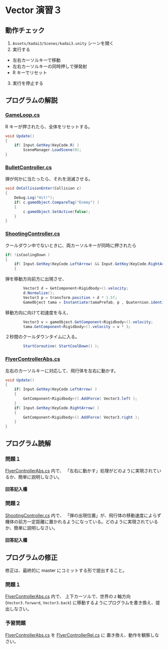 # Vector 演習３

## 動作チェック

1. `Assets/kadai3/Scenes/kadai3.unity` シーンを開く
2. 実行する
  - 左右カーソルキーで移動
  - 左右カーソルキーの同時押しで弾発射
  - R キーでリセット
3. 実行を停止する

## プログラムの解説

### [GameLoop.cs](Assets/kadai3/Scripts/GameLoop.cs)

R キーが押されたら、全体をリセットする。

```csharp
void Update()
{
    if( Input.GetKey(KeyCode.R) )
        SceneManager.LoadScene(0);
}
```

### [BulletController.cs](Assets/kadai3/Scripts/BulletController.cs)

弾が何かに当たったら、それを消滅させる。

```csharp
void OnCollisionEnter(Collision c)
{
    Debug.Log("Hit!");
    if( c.gameObject.CompareTag("Enemy") )
    {
        c.gameObject.SetActive(false);
    }
}
```

### [ShootingController.cs](Assets/kadai3/Scripts/ShootingController.cs)

クールダウン中でないときに、両カーソルキーが同時に押されたら

```csharp
if( !isCoolingDown )
{
    if( Input.GetKey(KeyCode.LeftArrow) && Input.GetKey(KeyCode.RightArrow) )
    {
```

弾を移動方向前方に出現させ、

```csharp
        Vector3 d = GetComponent<Rigidbody>().velocity;
        d.Normalize();
        Vector3 p = transform.position + d * 1.5f;
        GameObject tama = Instantiate(tamaPrefab, p , Quaternion.identity);
```

移動方向に向けて初速度を与え、

```csharp
        Vector3 v = gameObject.GetComponent<Rigidbody>().velocity;
        tama.GetComponent<Rigidbody>().velocity = v * 3;
```

２秒間のクールダウンタイムに入る。

```csharp
        StartCoroutine( StartCoolDown() );
```


### [FlyerControllerAbs.cs](Assets/kadai3/Scripts/FlyerControllerAbs.cs)

左右のカーソルキーに対応して、飛行体を左右に動かす。

```csharp
void Update()
{
    if( Input.GetKey(KeyCode.LeftArrow) )
    {
        GetComponent<Rigidbody>().AddForce( Vector3.left );
    }
    if( Input.GetKey(KeyCode.RightArrow) )
    {
        GetComponent<Rigidbody>().AddForce( Vector3.right );
    }
}
```

## プログラム読解

### 問題１

[FlyerControllerAbs.cs](Assets/kadai3/Scripts/FlyerControllerAbs.cs) 内で、
「左右に動かす」処理がどのように実現されているか、簡単に説明しなさい。

#### 回答記入欄



### 問題２

[ShootingController.cs](Assets/kadai3/Scripts/ShootingController.cs) 内で、
「弾の出現位置」が、飛行体の移動速度によらず機体の前方一定距離に置かれるようになっている。どのように実現されているか、簡単に説明しなさい。

#### 回答記入欄



## プログラムの修正

修正は、最終的に master にコミットする形で提出すること。

### 問題１

[FlyerControllerAbs.cs](Assets/kadai3/Scripts/FlyerControllerAbs.cs) 内で、
上下カーソルで、世界のｚ軸方向 (`Vector3.forward`, `Vector3.back`) に移動するようにプログラムを書き換え、提出しなさい。

### 予習問題

[FlyerControllerAbs.cs](Assets/kadai3/Scripts/FlyerControllerAbs.cs) を [FlyerControllerRel.cs](Assets/kadai3/Scripts/FlyerControllerRel.cs) に
置き換え、動作を観察しなさい。
